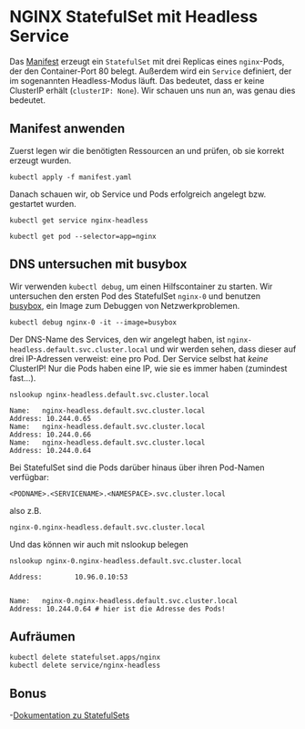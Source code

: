 # NGINX StatefulSet mit Headless Service

Das [Manifest](manifest.yaml) erzeugt ein `StatefulSet` mit drei Replicas eines `nginx`-Pods, der den Container-Port 80 belegt. Außerdem wird ein `Service` definiert, der im sogenannten Headless-Modus läuft. Das bedeutet, dass er keine ClusterIP erhält (`clusterIP: None`). Wir schauen uns nun an, was genau dies bedeutet.

## Manifest anwenden
Zuerst legen wir die benötigten Ressourcen an und prüfen, ob sie korrekt erzeugt wurden.
```shell
kubectl apply -f manifest.yaml
```
Danach schauen wir, ob Service und Pods erfolgreich angelegt bzw. gestartet wurden.
```shell
kubectl get service nginx-headless
```
```shell
kubectl get pod --selector=app=nginx
```

## DNS untersuchen mit busybox

Wir verwenden `kubectl debug`, um einen Hilfscontainer zu starten. Wir untersuchen den ersten Pod des StatefulSet `nginx-0` und benutzen [busybox](https://github.com/mirror/busybox), ein Image zum Debuggen von Netzwerkproblemen.

```shell
kubectl debug nginx-0 -it --image=busybox
```

Der DNS-Name des Services, den wir angelegt haben, ist 
`nginx-headless.default.svc.cluster.local` und wir werden sehen, dass dieser auf drei IP-Adressen verweist: eine pro Pod. Der Service selbst hat _keine_ ClusterIP! Nur die Pods haben eine IP, wie sie es immer haben (zumindest fast...).

```shell
nslookup nginx-headless.default.svc.cluster.local
```
```shell
Name:   nginx-headless.default.svc.cluster.local
Address: 10.244.0.65
Name:   nginx-headless.default.svc.cluster.local
Address: 10.244.0.66
Name:   nginx-headless.default.svc.cluster.local
Address: 10.244.0.64
```

Bei StatefulSet sind die Pods darüber hinaus über ihren Pod-Namen verfügbar:

```
<PODNAME>.<SERVICENAME>.<NAMESPACE>.svc.cluster.local
```
also z.B.
```
nginx-0.nginx-headless.default.svc.cluster.local
```

Und das können wir auch mit nslookup belegen


```shell
nslookup nginx-0.nginx-headless.default.svc.cluster.local
```
```Server:         10.96.0.10
Address:        10.96.0.10:53


Name:   nginx-0.nginx-headless.default.svc.cluster.local
Address: 10.244.0.64 # hier ist die Adresse des Pods!
```

## Aufräumen
```shell
kubectl delete statefulset.apps/nginx
kubectl delete service/nginx-headless
```

## Bonus
-[Dokumentation zu StatefulSets](https://kubernetes.io/docs/concepts/workloads/controllers/statefulset/)